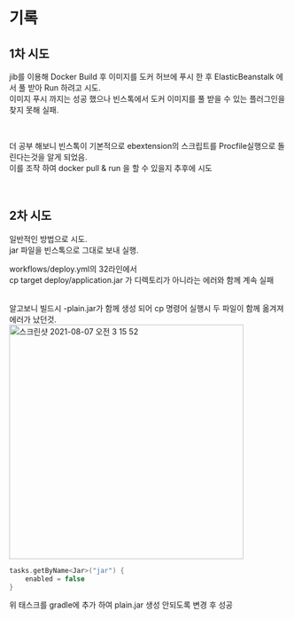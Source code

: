 # 기록

## 1차 시도
jib를 이용해 Docker Build 후 이미지를 도커 허브에 푸시 한 후 ElasticBeanstalk 에서 풀 받아 Run 하려고 시도.<br>
이미지 푸시 까지는 성공 했으나 빈스톡에서 도커 이미지를 풀 받을 수 있는 플러그인을 찾지 못해 실패.<br>

<br>

더 공부 해보니 빈스톡이 기본적으로 ebextension의 스크립트를 Procfile실행으로 돌린다는것을 알게 되었음.<br>
이를 조작 하여 docker pull & run 을 할 수 있을지 추후에 시도<br>

<br>

## 2차 시도
일반적인 방법으로 시도.<br>
jar 파일을 빈스톡으로 그대로 보내 실행.<br>

workflows/deploy.yml의 32라인에서 <br>
cp target deploy/application.jar 가 디렉토리가 아니라는 에러와 함께 계속 실패<br><br>

알고보니 빌드시 -plain.jar가 함께 생성 되어 cp 명령어 실행시 두 파일이 함께 옮겨져 에러가 났던것.
<img width="423" alt="스크린샷 2021-08-07 오전 3 15 52" src="https://user-images.githubusercontent.com/41745717/128554546-f093e861-61f2-4613-a1a2-3c60716ccc26.png">

```kotlin
tasks.getByName<Jar>("jar") {
    enabled = false
}

```
위 태스크를 gradle에 추가 하여 plain.jar 생성 안되도록 변경 후 성공
